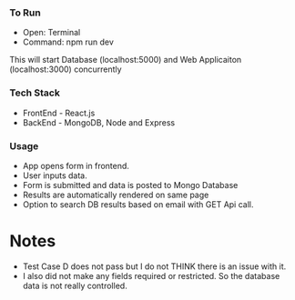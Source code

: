 ### To Run

- Open: Terminal 
- Command: npm run dev

This will start Database (localhost:5000) and Web Applicaiton (localhost:3000) concurrently
    
### Tech Stack

- FrontEnd - React.js
- BackEnd - MongoDB, Node and Express

### Usage

- App opens form in frontend.
- User inputs data.
- Form is submitted and data is posted to Mongo Database
- Results are automatically rendered on same page
- Option to search DB results based on email with GET Api call.


# Notes

- Test Case D does not pass but I do not THINK there is an issue with it.
- I also did not make any fields required or restricted. So the database data is not really controlled. 